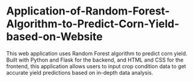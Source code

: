 # Application-of-Random-Forest-Algorithm-to-Predict-Corn-Yield-based-on-Website
This web application uses Random Forest algorithm to predict corn yield. Built with Python and Flask for the backend, and HTML and CSS for the frontend, this application allows users to input crop condition data to get accurate yield predictions based on in-depth data analysis.
